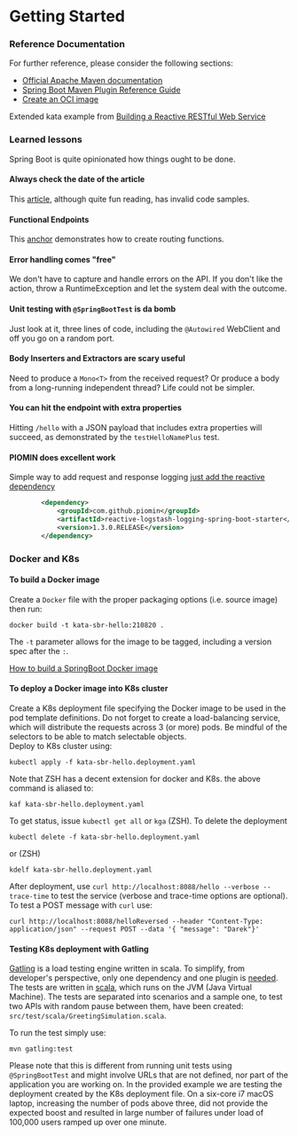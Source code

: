 # Getting Started

### Reference Documentation

For further reference, please consider the following sections:

* [Official Apache Maven documentation](https://maven.apache.org/guides/index.html)
* [Spring Boot Maven Plugin Reference Guide](https://docs.spring.io/spring-boot/docs/2.5.4/maven-plugin/reference/html/)
* [Create an OCI image](https://docs.spring.io/spring-boot/docs/2.5.4/maven-plugin/reference/html/#build-image)

Extended kata example
from [Building a Reactive RESTful Web Service](https://spring.io/guides/gs/reactive-rest-service/#scratch)

### Learned lessons

Spring Boot is quite opinionated how things ought to be done.

#### Always check the date of the article

This [article](https://spring.io/blog/2016/09/22/new-in-spring-5-functional-web-framework), although quite fun reading,
has invalid code samples.

#### Functional Endpoints

This [anchor](https://docs.spring.io/spring-framework/docs/current/reference/html/web-reactive.html#webflux-fn)
demonstrates how to create routing functions.

#### Error handling comes "free"

We don't have to capture and handle errors on the API. If you don't like the action, throw a RuntimeException and let
the system deal with the outcome.

#### Unit testing with `@SpringBootTest` is da bomb

Just look at it, three lines of code, including the `@Autowired` WebClient and off you go on a random port.

#### Body Inserters and Extractors are scary useful

Need to produce a `Mono<T>` from the received request? Or produce a body from a long-running independent thread? Life
could not be simpler.

#### You can hit the endpoint with extra properties

Hitting `/hello` with a JSON payload that includes extra properties will succeed, as demonstrated by
the `testHelloNamePlus` test.

#### PIOMIN does excellent work

Simple way to add request and response
logging [just add the reactive dependency](https://piotrminkowski.com/2019/10/15/reactive-logging-with-spring-webflux-and-logstash/)
```xml
        <dependency>
            <groupId>com.github.piomin</groupId>
            <artifactId>reactive-logstash-logging-spring-boot-starter</artifactId>
            <version>1.3.0.RELEASE</version>
        </dependency>
```

### Docker and K8s 

#### To build a Docker image

Create a `Docker` file with the proper packaging options (i.e. source image) then run:
```shell
docker build -t kata-sbr-hello:210820 .
```

The `-t` parameter allows for the image to be tagged, including a version spec after the `:`.

[How to build a SpringBoot Docker image](https://spring.io/guides/gs/spring-boot-docker/)

#### To deploy a Docker image into K8s cluster

Create a K8s deployment file specifying the Docker image to be used in the pod template 
definitions. Do not forget to create a load-balancing service, which will distribute the requests across
3 (or more) pods. Be mindful of the selectors to be able to match selectable objects.  
Deploy to K8s cluster using:
```shell
kubectl apply -f kata-sbr-hello.deployment.yaml
```

Note that ZSH has a decent extension for docker and K8s. the above command is aliased to:
```shell
kaf kata-sbr-hello.deployment.yaml
```

To get status, issue `kubectl get all` or `kga` (ZSH). To delete the deployment
```shell
kubectl delete -f kata-sbr-hello.deployment.yaml
```
or (ZSH)
```shell
kdelf kata-sbr-hello.deployment.yaml
```

After deployment, use `curl http://localhost:8088/hello --verbose --trace-time` 
to test the service (verbose and trace-time options are optional).  
To test a POST message with `curl` use:
```shell
curl http://localhost:8088/helloReversed --header "Content-Type: application/json" --request POST --data '{ "message": "Darek"}'
```

#### Testing K8s deployment with Gatling
[Gatling](https://gatling.io/) is a load testing engine written in scala. To simplify, 
from developer's perspective, only one dependency and one plugin is [needed](https://gatling.io/docs/gatling/reference/current/extensions/maven_plugin/). 
The tests are written in [scala](https://www.scala-lang.org/), which runs on the JVM
(Java Virtual Machine). The tests are separated into scenarios and a sample one, to test
two APIs with random pause between them, have been created: `src/test/scala/GreetingSimulation.scala`. 

To run the test 
simply use:
```shell
mvn gatling:test
```

Please note that this is different from running unit tests using `@SpringBootTest` and might involve
URLs that are not defined, nor part of the application you are working on. In the provided
example we are testing the deployment created by the K8s deployment file. On a six-core i7
macOS laptop, increasing the number of pods above three, did not provide the expected boost
and resulted in large number of failures under load of 100,000 users ramped up over one minute.
